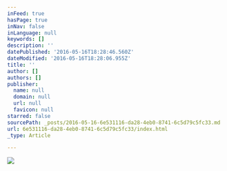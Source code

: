 ```yaml
---
inFeed: true
hasPage: true
inNav: false
inLanguage: null
keywords: []
description: ''
datePublished: '2016-05-16T18:28:46.560Z'
dateModified: '2016-05-16T18:28:06.955Z'
title: ''
author: []
authors: []
publisher:
  name: null
  domain: null
  url: null
  favicon: null
starred: false
sourcePath: _posts/2016-05-16-6e531116-da28-4eb0-8741-6c5d79c5fc33.md
url: 6e531116-da28-4eb0-8741-6c5d79c5fc33/index.html
_type: Article

---
```

![](https://the-grid-user-content.s3-us-west-2.amazonaws.com/d2a29a57-4092-46e9-a283-c5fab8373ca9.jpg)